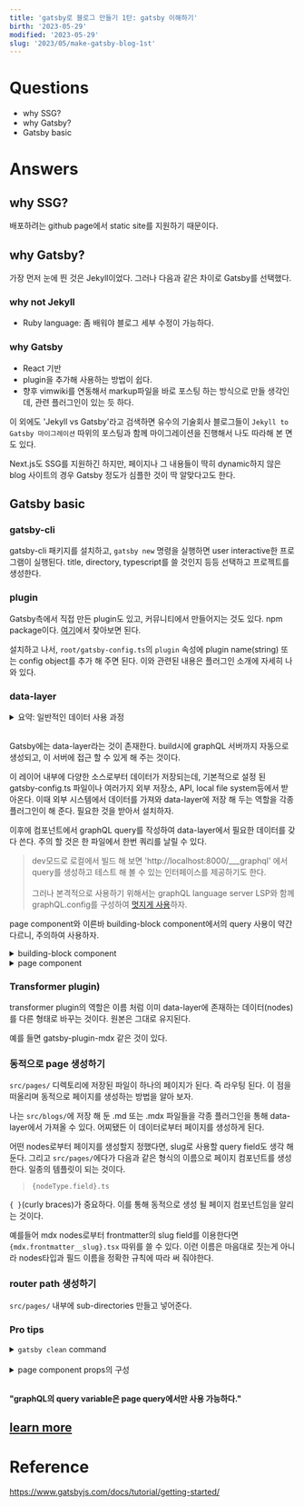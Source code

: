 ```yaml
---
title: 'gatsby로 블로그 만들기 1탄: gatsby 이해하기'
birth: '2023-05-29'
modified: '2023-05-29'
slug: '2023/05/make-gatsby-blog-1st'
---
```


# Questions

- why SSG?
- why Gatsby?
- Gatsby basic

# Answers

## why SSG?

배포하려는 github page에서 static site를 지원하기 때문이다.

## why Gatsby?

가장 먼저 눈에 띈 것은 Jekyll이었다. 그러나 다음과 같은 차이로 Gatsby를 선택했다.

### why not Jekyll

- Ruby language: 좀 배워야 블로그 세부 수정이 가능하다.

### why Gatsby

- React 기반
- plugin을 추가해 사용하는 방법이 쉽다.
- 향후 vimwiki를 연동해서 markup파일을 바로 포스팅 하는 방식으로 만들 생각인데, 관련 플러그인이 있는 듯 하다.

이 외에도 'Jekyll vs Gatsby'라고 검색하면 유수의 기술회사 블로그들이 `Jekyll to Gatsby 마이그레이션` 따위의 포스팅과 함께 마이그레이션을 진행해서 나도 따라해 본 면도 있다.

Next.js도 SSG를 지원하긴 하지만, 페이지나 그 내용들이 딱히 dynamic하지 않은 blog 사이트의 경우 Gatsby 정도가 심플한 것이 딱 알맞다고도 한다.

## Gatsby basic

### gatsby-cli

gatsby-cli 패키지를 설치하고, `gatsby new` 명령을 실행하면 user interactive한 프로그램이 실행된다. title, directory, typescript를 쓸 것인지 등등 선택하고 프로젝트를 생성한다.

### plugin

Gatsby측에서 직접 만든 plugin도 있고, 커뮤니티에서 만들어지는 것도 있다. npm package이다. [여기](https://www.gatsbyjs.com/plugins)에서 찾아보면 된다.

설치하고 나서, `root/gatsby-config.ts`의 `plugin` 속성에 plugin name(string) 또는 config object를 추가 해 주면 된다. 이와 관련된 내용은 플러그인 소개에 자세히 나와 있다.

### data-layer

<details>
  <summary>요약: 일반적인 데이터 사용 과정</summary>
  <div style="background-color: #E2EADD; padding: 10px">

1. Add a source plugin to add data into the GraphQL data layer.
2. Use GraphiQL to design a query that responds with the data you want from the data layer.
3. Add the query into your component.
    - Use page queries for page components.
    - Use useStaticQuery for “building block” components.
4. Use the data from the response in your component.
</div>
</details><br>

Gatsby에는 data-layer라는 것이 존재한다. build시에 graphQL 서버까지 자동으로 생성되고, 이 서버에 접근 할 수 있게 해 주는 것이다.

이 레이어 내부에 다양한 소스로부터 데이터가 저장되는데, 기본적으로 설정 된 gatsby-config.ts 파일이나 여러가지 외부 저장소, API, local file system등에서 받아온다. 이때 외부 시스템에서 데이터를 가져와 data-layer에 저장 해 두는 역할을 각종 플러그인이 해 준다. 필요한 것을 받아서 설치하자.

이후에 컴포넌트에서 graphQL query를 작성하여 data-layer에서 필요한 데이터를 갖다 쓴다. 주의 할 것은 한 파일에서 한번 쿼리를 날릴 수 있다.

> dev모드로 로컬에서 빌드 해 보면 'http://localhost:8000/\_\_\_graphql' 에서 query를 생성하고 테스트 해 볼 수 있는 인터페이스를 제공하기도 한다.<br><br>그러나 본격적으로 사용하기 위해서는 graphQL language server LSP와 함께 graphQL.config를 구성하여 [멋지게 사용](https://www.gatsbyjs.com/blog/how-to-use-gatsby-graphql-type-generation/)하자.

page component와 이른바 building-block component에서의 query 사용이 약간 다르니, 주의하여 사용하자.

<details>
  <summary>building-block component</summary>
  <div style="background-color: #E2EADD; padding: 10px">

```
import { graphql, useStaticQuery } from "gatsby"

const data = useStaticQuery(graphql`  query {
    site {
      siteMetadata {
        title
      }
    }
  }`)

```
</div>
</details>

<details>
  <summary>page component</summary>
  <div style="background-color: #E2EADD; padding: 10px">

page 컴포넌트 내부가 아니라 (동일한 파일의)외부 스코프에서 쿼리를 생성하고 export 해 준다.

[Gatsby public tutorial](https://www.gatsbyjs.com/docs/tutorial/getting-started/part-4/#task-use-a-page-query-to-pull-the-list-of-post-filenames-into-your-blog-page)에서 제공하는 다음 설명을 참고하자.

The process for making a query in a page component looks slightly different from useStaticQuery:

1. Import the graphql tag from the Gatsby package.
2. Export a variable that stores a templated string with the GraphQL query you want to run.
    - When your site gets built, Gatsby will run your page query and pass the resulting data into your page component as a prop called data.
    - Your page query needs to be defined outside of your page component. (With useStaticQuery, your query was defined inside your component.)
3. Use the data prop in your page component, as needed. You can use the JavaScript dot operator (.) to choose fields off of the data prop.

Here’s a small example to show what this process looks like in practice:

```

import \* as React from "react"

// Step 1: Import the graphql tag
import { graphql } from "gatsby"

const HomePage = ({ data }) => {
return (

<p>
{/_ Step 3: Use the data in your component_/}
{data.site.siteMetadata.description}
</p>
)
}

// Step 2: Export a page query
export const query = graphql`  query {
    site {
      siteMetadata {
        description
      }
    }
  }`

export default HomePage

```
</div>
</details>

### Transformer plugin)

transformer plugin의 역할은 이름 처럼 이미 data-layer에 존재하는 데이터(nodes)를 다른 형태로 바꾸는 것이다. 원본은 그대로 유지된다.

예를 들면 gatsby-plugin-mdx 같은 것이 있다.

### 동적으로 page 생성하기

`src/pages/` 디렉토리에 저장된 파일이 하나의 페이지가 된다. 즉 라우팅 된다. 이 점을 떠올리며 동적으로 페이지를 생성하는 방법을 알아 보자.

나는 `src/blogs/`에 저장 해 둔 .md 또는  .mdx 파일들을 각종 플러그인을 통해 data-layer에서 가져올 수 있다. 어찌됐든 이 데이터로부터 페이지를 생성하게 된다.

어떤 nodes로부터 페이지를 생성할지 정했다면, slug로 사용할 query field도 생각 해 둔다. 그리고 `src/pages/`에다가 다음과 같은 형식의 이름으로 페이지 컴포넌트를 생성한다. 일종의 템플릿이 되는 것이다.

>`{nodeType.field}.ts`

`{ }`(curly braces)가 중요하다. 이를 통해 동적으로 생성 될 페이지 컴포넌트임을 알리는 것이다.

예를들어 mdx nodes로부터 frontmatter의 slug field를 이용한다면 `{mdx.frontmatter__slug}.tsx` 따위를 쓸 수 있다. 이런 이름은 마음대로 짓는게 아니라 nodes타입과 필드 이름을 정확한 규칙에 따라 써 줘야한다.

### router path 생성하기

`src/pages/` 내부에 sub-directories 만들고 넣어준다.



### Pro tips

<details>
  <summary><code>gatsby clean</code> command</summary>
  <div style="background-color: #E2EADD; padding: 10px">

Pro Tip: Gatsby caches information about your site as it builds it, to make subsequent builds faster. But sometimes, when you make changes to your site, you’ll need to empty the cache for your changes to show up.

If you’re seeing unexpected behavior (like maybe your local development server isn’t picking up your new changes), you can run gatsby clean from the command line to delete the cache and start fresh on your next build.

Don’t have the Gatsby CLI globally installed? Try running npx gatsby clean instead.
  </div>
</details><br>

<details>
  <summary>page component props의 구성</summary>
  <div style="background-color: #E2EADD; padding: 10px">

  page query의 fields에 해당하는 key값들이 있다. 원하는 대로 갖다 쓰자.
```

Object {
...
pageContext: Object {
id: "11b3a825-30c5-551d-a713-dd748e7d554a"
frontmatter\_\_slug: "my-first-post"
}
...
}

```
</div>
</details><br>

__"graphQL의 query variable은 page query에서만 사용 가능하다."__

## __[learn more](https://www.gatsbyjs.com/docs/tutorial/getting-started/whats-next/)__

# Reference

https://www.gatsbyjs.com/docs/tutorial/getting-started/
```
